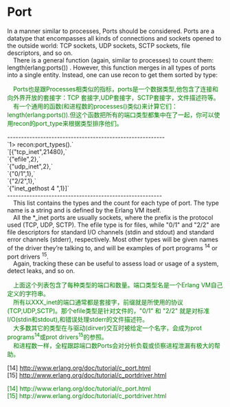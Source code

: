 # Port
In a manner similar to processes, Ports should be considered. Ports are a datatype that
encompasses all kinds of connections and sockets opened to the outside world: TCP sockets,
UDP sockets, SCTP sockets, file descriptors, and so on.<br>
&emsp;There is a general function (again, similar to processes) to count them: length(erlang:ports()) .
However, this function merges in all types of ports into a single entity. Instead, one can
use recon to get them sorted by type:<br>
<p></p> <font color="green">
&emsp;Ports也是跟Processes相类似的指标，ports是一个数据类型,他包含了连接和向外界开放的套接字：TCP 套接字,UDP套接字，SCTP套接字，文件描述符等。<br>
&emsp;有一个通用的函数(和进程数的processes()类似)来计算它们：length(erlang:ports()).但这个函数把所有的端口类型都集中在了一起，你可以使用recon的port_type来根据类型排序他们。
</font> <p></p>
---------------------------------------------------------<br>
`1> recon:port_types().`<br>
`[{"tcp_inet",21480},`<br>
`{"efile",2},`<br>
`{"udp_inet",2},`<br>
`{"0/1",1},`<br>
`{"2/2",1},`<br>
`{"inet_gethost 4 ",1}]`<br>
--------------------------------------------------------<br>
&emsp;This list contains the types and the count for each type of port. The type name is a
string and is defined by the Erlang VM itself.<br>
&emsp;All the *_inet ports are usually sockets, where the prefix is the protocol used (TCP,
UDP, SCTP). The efile type is for files, while "0/1" and "2/2" are file descriptors for
standard I/O channels (stdin and stdout) and standard error channels (stderr), respectively.
Most other types will be given names of the driver they’re talking to, and will be
examples of port programs <sup>14</sup> or port drivers <sup>15</sup>.<br>
&emsp;Again, tracking these can be useful to assess load or usage of a system, detect leaks,
and so on.

<p></p><font color="green">
&emsp;上面这个列表包含了每种类型的端口和数量。端口类型名是一个Erlang VM自己定义的字符串。<br>
&emsp;所有以XXX_inet的端口通常都是套接字，前缀就是所使用的协议(TCP,UDP,SCTP)。那个efile类型是针对文件的，"0/1" 和 "2/2" 就是对标准I/O(stdin和stdout),和错误处理stderr的文件描述符。<br>
&emsp;大多数其它的类型在与驱动(dirver)交互时被给定一个名字，会成为prot programs<sup>14</sup>或prot drivers<sup>15</sup>的参照。<br>
&emsp;和进程数一样，全程跟踪端口数Ports会对分析负载或侦察进程泄漏有极大的帮助。
</font> <p></p>

[14] http://www.erlang.org/doc/tutorial/c_port.html<br>
[15] http://www.erlang.org/doc/tutorial/c_portdriver.html

<p></p> <font color="green">
[14] http://www.erlang.org/doc/tutorial/c_port.html<br>
[15] http://www.erlang.org/doc/tutorial/c_portdriver.html
</font> <p></p>

